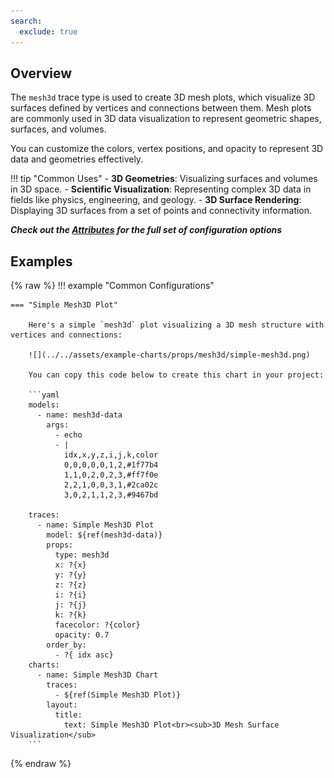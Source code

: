 ```yaml
---
search:
  exclude: true
---
```

<!--start-->
## Overview

The `mesh3d` trace type is used to create 3D mesh plots, which visualize 3D surfaces defined by vertices and connections between them. Mesh plots are commonly used in 3D data visualization to represent geometric shapes, surfaces, and volumes.

You can customize the colors, vertex positions, and opacity to represent 3D data and geometries effectively.

!!! tip "Common Uses"
    - **3D Geometries**: Visualizing surfaces and volumes in 3D space.
    - **Scientific Visualization**: Representing complex 3D data in fields like physics, engineering, and geology.
    - **3D Surface Rendering**: Displaying 3D surfaces from a set of points and connectivity information.

_**Check out the [Attributes](../configuration/Trace/Props/Mesh3D/#attributes) for the full set of configuration options**_

## Examples

{% raw %}
!!! example "Common Configurations"

    === "Simple Mesh3D Plot"

        Here's a simple `mesh3d` plot visualizing a 3D mesh structure with vertices and connections:

        ![](../../assets/example-charts/props/mesh3d/simple-mesh3d.png)

        You can copy this code below to create this chart in your project:

        ```yaml
        models:
          - name: mesh3d-data
            args:
              - echo
              - |
                idx,x,y,z,i,j,k,color
                0,0,0,0,0,1,2,#1f77b4
                1,1,0,2,0,2,3,#ff7f0e
                2,2,1,0,0,3,1,#2ca02c
                3,0,2,1,1,2,3,#9467bd

        traces:
          - name: Simple Mesh3D Plot
            model: ${ref(mesh3d-data)}
            props:
              type: mesh3d
              x: ?{x}
              y: ?{y}
              z: ?{z}
              i: ?{i}
              j: ?{j}
              k: ?{k}
              facecolor: ?{color}
              opacity: 0.7
            order_by: 
              - ?{ idx asc}
        charts:
          - name: Simple Mesh3D Chart
            traces:
              - ${ref(Simple Mesh3D Plot)}
            layout:
              title:
                text: Simple Mesh3D Plot<br><sub>3D Mesh Surface Visualization</sub>
        ```

{% endraw %}
<!--end-->